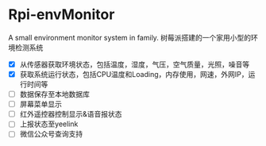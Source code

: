 # Rpi-envMonitor
A small environment monitor system in family.
树莓派搭建的一个家用小型的环境检测系统

- [x] 从传感器获取环境状态，包括温度，湿度，气压，空气质量，光照，噪音等
- [x] 获取系统运行状态，包括CPU温度和Loading，内存使用，网速，外网IP，运行时间等
- [ ] 数据保存至本地数据库
- [ ] 屏幕菜单显示
- [ ] 红外遥控器控制显示&语音报状态
- [ ] 上报状态至yeelink
- [ ] 微信公众号查询支持

